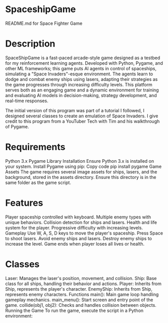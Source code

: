 # SpaceshipGame

README.md for Space Fighter Game

# Description

SpaceShipGame is a fast-paced arcade-style game designed as a testbed for my reinforcement learning agents. Developed with Python, Pygame, and other ML frameworks; this game puts AI agents in control of spaceships, simulating a "Space Invaders"-esque environment. The agents learn to dodge and combat enemy ships using lasers, adapting their strategies as the game progresses through increasing difficulty levels. This platform serves both as an engaging game and a dynamic environment for training and evaluating AI models in decision-making, strategy development, and real-time responses.

The initial version of this program was part of a tutorial I followed, I designed several classes to create an emulation of Space Invaders. I give credit to this program from a YouTuber Tech with Tim and his walkthrough of Pygame.

# Requirements

Python 3.x
Pygame Library
Installation
Ensure Python 3.x is installed on your system.
Install Pygame using pip:
Copy code
pip install pygame
Game Assets
The game requires several image assets for ships, lasers, and the background, stored in the assets directory. Ensure this directory is in the same folder as the game script.

# Features

Player spaceship controlled with keyboard.
Multiple enemy types with unique behaviors.
Collision detection for ships and lasers.
Health and life system for the player.
Progressive difficulty with increasing levels.
Gameplay
Use W, A, S, D keys to move the player's spaceship.
Press Space to shoot lasers.
Avoid enemy ships and lasers.
Destroy enemy ships to increase the level.
Game ends when player loses all lives or health.

# Classes

Laser: Manages the laser's position, movement, and collision.
Ship: Base class for all ships, handling their behavior and actions.
Player: Inherits from Ship, represents the player's character.
EnemyShip: Inherits from Ship, represents enemy characters.
Functions
main(): Main game loop handling gameplay mechanics.
main_menu(): Start screen and entry point of the game.
collide(obj1, obj2): Checks and handles collision between objects.
Running the Game
To run the game, execute the script in a Python environment:
